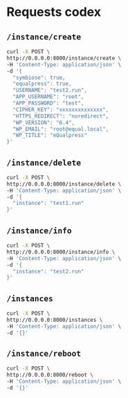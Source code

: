 # Requests codex

## ``/instance/create``

```bash
curl -X POST \
http://0.0.0.0:8000/instance/create \
-H 'Content-Type: application/json' \
-d '{
  "symbiose": true,
  "equalpress": true,
  "USERNAME": "test2.run",
  "APP_USERNAME": "root",
  "APP_PASSWORD": "test",
  "CIPHER_KEY": "xxxxxxxxxxxxxx",
  "HTTPS_REDIRECT": "noredirect",
  "WP_VERSION": "6.4",
  "WP_EMAIL": "root@equal.local",
  "WP_TITLE": "eQualpress"
}'
```

## ``/instance/delete``

```bash
curl -X POST \
http://0.0.0.0:8000/instance/delete \
-H 'Content-Type: application/json' \
-d '{
  "instance": "test1.run"
}'
```

## ``/instance/info``

```bash
curl -X POST \
http://0.0.0.0:8000/instance/info \
-H 'Content-Type: application/json' \
-d '{
  "instance": "test2.run"
}'
```

## ``/instances``

```bash
curl -X POST \
http://0.0.0.0:8000/instances \
-H 'Content-Type: application/json' \
-d '{}'
```

## ``/instance/reboot``

```bash
curl -X POST \
http://0.0.0.0:8000/reboot \
-H 'Content-Type: application/json' \
-d '{}'
```
